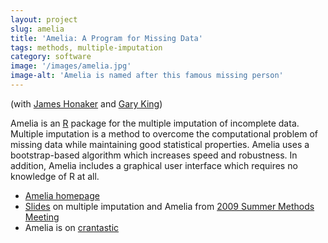 ```yaml
---
layout: project
slug: amelia
title: 'Amelia: A Program for Missing Data'
tags: methods, multiple-imputation
category: software
image: '/images/amelia.jpg'
image-alt: 'Amelia is named after this famous missing person'
---
```


(with [James Honaker][] and [Gary King][])

Amelia is an [R][] package for the multiple imputation of incomplete
data. Multiple imputation is a method to overcome the computational
problem of missing data while maintaining good statistical
properties. Amelia uses a bootstrap-based algorithm which increases
speed and robustness. In addition, Amelia includes a graphical user
interface which requires no knowledge of R at all.


* [Amelia homepage][home]
* [Slides][] on multiple imputation and Amelia from [2009 Summer Methods Meeting][polmeth2009]
* Amelia is on [crantastic][]

[James Honaker]: http://polisci.la.psu.edu/facultybios/Honaker.html
[Gary King]: http://gking.harvard.edu
[R]: http://www.r-project.org
[home]: http://gking.harvard.edu/amelia
[Slides]: /files/papers/amelia-polmeth.pdf
[crantastic]: http://crantastic.org/packages/Amelia
[polmeth2009]: http://polmeth.wustl.edu/conferences/methods2009/index.html
